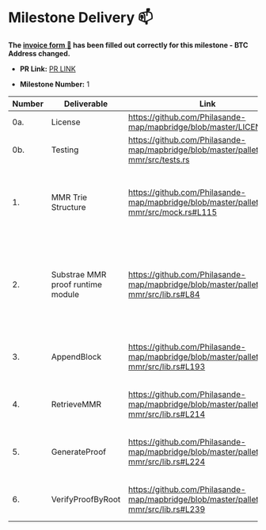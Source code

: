 # Milestone Delivery :mailbox:


**The [invoice form :pencil:](https://forms.gle/8Wx7nxtq8fKrsuEz8) has been filled out correctly for this milestone - BTC Address changed.**  

* **PR Link:** [PR LINK](https://github.com/w3f/Open-Grants-Program/pull/59)

* **Milestone Number:** 1


| Number | Deliverable | Link | Notes |
| ------------- | ------------- | ------------- | ------------- |
| 0a. | License |https://github.com/Philasande-map/mapbridge/blob/master/LICENSE | Apache License |
| 0b. | Testing |https://github.com/Philasande-map/mapbridge/blob/master/pallets/map-mmr/src/tests.rs | test mmr module method |
| 1. | MMR Trie Structure | https://github.com/Philasande-map/mapbridge/blob/master/pallets/map-mmr/src/mock.rs#L115 | customlized MMR node field,  merging method and MMR manager |
| 2. | Substrae MMR proof runtime module | https://github.com/Philasande-map/mapbridge/blob/master/pallets/map-mmr/src/lib.rs#L84| MMR proof verification, generate and manage MMR Trie in substrate SRML runtime |
| 3. | AppendBlock |https://github.com/Philasande-map/mapbridge/blob/master/pallets/map-mmr/src/lib.rs#L193 | Append current block as MMR leaf node  |
| 4. | RetrieveMMR |https://github.com/Philasande-map/mapbridge/blob/master/pallets/map-mmr/src/lib.rs#L214 | Retrieve the MMR based on the root provide |
| 5. | GenerateProof | https://github.com/Philasande-map/mapbridge/blob/master/pallets/map-mmr/src/lib.rs#L224 | Generate the merkle branch proof in MMR |
| 6. | VerifyProofByRoot |https://github.com/Philasande-map/mapbridge/blob/master/pallets/map-mmr/src/lib.rs#L239 | Verify if the proof is consistent with root |

